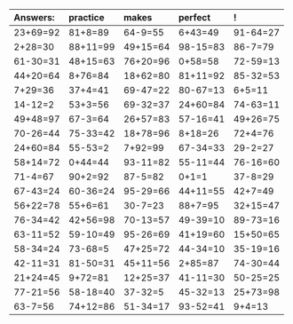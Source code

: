 | Answers: | practice | makes | perfect | ! |
| :--- | :--- | :--- | :--- | :--- |
| 23+69=92 | 81+8=89 | 64-9=55 | 6+43=49 | 91-64=27 | 
| 2+28=30 | 88+11=99 | 49+15=64 | 98-15=83 | 86-7=79 | 
| 61-30=31 | 48+15=63 | 76+20=96 | 0+58=58 | 72-59=13 | 
| 44+20=64 | 8+76=84 | 18+62=80 | 81+11=92 | 85-32=53 | 
| 7+29=36 | 37+4=41 | 69-47=22 | 80-67=13 | 6+5=11 | 
| 14-12=2 | 53+3=56 | 69-32=37 | 24+60=84 | 74-63=11 | 
| 49+48=97 | 67-3=64 | 26+57=83 | 57-16=41 | 49+26=75 | 
| 70-26=44 | 75-33=42 | 18+78=96 | 8+18=26 | 72+4=76 | 
| 24+60=84 | 55-53=2 | 7+92=99 | 67-34=33 | 29-2=27 | 
| 58+14=72 | 0+44=44 | 93-11=82 | 55-11=44 | 76-16=60 | 
| 71-4=67 | 90+2=92 | 87-5=82 | 0+1=1 | 37-8=29 | 
| 67-43=24 | 60-36=24 | 95-29=66 | 44+11=55 | 42+7=49 | 
| 56+22=78 | 55+6=61 | 30-7=23 | 88+7=95 | 32+15=47 | 
| 76-34=42 | 42+56=98 | 70-13=57 | 49-39=10 | 89-73=16 | 
| 63-11=52 | 59-10=49 | 95-26=69 | 41+19=60 | 15+50=65 | 
| 58-34=24 | 73-68=5 | 47+25=72 | 44-34=10 | 35-19=16 | 
| 42-11=31 | 81-50=31 | 45+11=56 | 2+85=87 | 74-30=44 | 
| 21+24=45 | 9+72=81 | 12+25=37 | 41-11=30 | 50-25=25 | 
| 77-21=56 | 58-18=40 | 37-32=5 | 45-32=13 | 25+73=98 | 
| 63-7=56 | 74+12=86 | 51-34=17 | 93-52=41 | 9+4=13 | 
